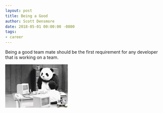```yaml
---
layout: post
title: Being a Good
author: Scott Densmore
date: 2018-05-01 00:00:00 -0800
tags:
- career
---
```


Being a good team mate should be the first requirement for any developer that is working on a team.

![Being a good teammate](/assets/img/9bd67349be.jpg)
